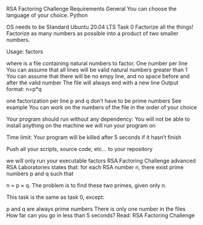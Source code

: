 RSA Factoring Challenge
Requirements
General
You can choose the language of your choice.
Python

OS needs to be Standard Ubuntu 20.04 LTS
Task
0 Factorize all the things!
Factorize as many numbers as possible into a product of two smaller numbers.

Usage: factors

where is a file containing natural numbers to factor.
One number per line
You can assume that all lines will be valid natural numbers greater than 1
You can assume that there will be no empy line, and no space before and after the valid number
The file will always end with a new line
Output format: n=p*q

one factorization per line
p and q don’t have to be prime numbers
See example
You can work on the numbers of the file in the order of your choice

Your program should run without any dependency: You will not be able to install anything on the machine we will run your program on

Time limit: Your program will be killed after 5 seconds if it hasn’t finish

Push all your scripts, source code, etc… to your repository

we will only run your executable factors
RSA Factoring Challenge
advanced
RSA Laboratories states that: for each RSA number n, there exist prime numbers p and q such that

n = p × q. The problem is to find these two primes, given only n.

This task is the same as task 0, except:

p and q are always prime numbers
There is only one number in the files How far can you go in less than 5 seconds?
Read: RSA Factoring Challenge

